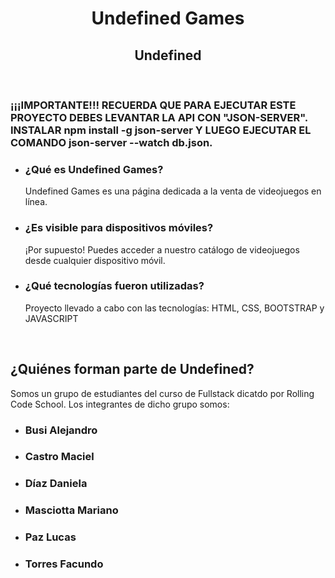 <h1 align='center'> Undefined Games</h1>
<h2 align='center'> Undefined </h2>
</br>
<h3>¡¡¡IMPORTANTE!!! RECUERDA QUE PARA EJECUTAR ESTE PROYECTO DEBES LEVANTAR LA API CON "JSON-SERVER". INSTALAR npm install -g json-server Y LUEGO EJECUTAR EL COMANDO json-server --watch db.json.</h3>

<ul>
  <li>
    <h3>¿Qué es Undefined Games?</h3>
    <p>Undefined Games es una página dedicada a la venta de videojuegos en línea.</p>

  </li>
  <li>
    <h3>¿Es visible para dispositivos móviles?</h3>
    <p>¡Por supuesto! Puedes acceder a nuestro catálogo de videojuegos desde cualquier dispositivo móvil.</p>
  </li>
  <li>
    <h3>¿Qué tecnologías fueron utilizadas?</h3>
    <p>Proyecto llevado a cabo con las tecnologías: HTML, CSS, BOOTSTRAP y JAVASCRIPT</p>
  </li>
</ul>
</br>
<h2>¿Quiénes forman parte de Undefined?</h2>
<p>Somos un grupo de estudiantes del curso de Fullstack dicatdo por Rolling Code School. Los integrantes de dicho grupo somos:</p>
<ul>
  <li>
    <h3>Busi Alejandro</h3>
  </li>
  <li>
    <h3>Castro Maciel</h3>
  </li>
  <li>
    <h3>Díaz Daniela</h3>
  </li>
  <li>
    <h3>Masciotta Mariano</h3>
  </li>
  <li>
    <h3>Paz Lucas</h3>
  </li>
  <li>
    <h3>Torres Facundo</h3>
  </li>
</ul>
